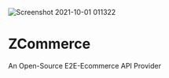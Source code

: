 
![Screenshot 2021-10-01 011322](https://user-images.githubusercontent.com/37630292/135517556-e8757cf9-44fa-428b-a476-a7236df5066a.png)


# ZCommerce
An Open-Source E2E-Ecommerce API Provider 
